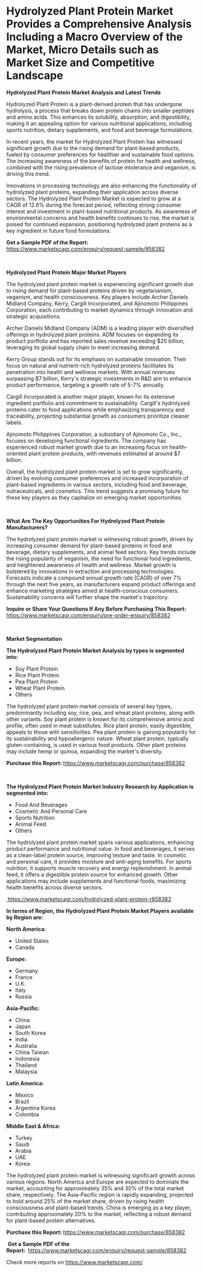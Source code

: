 <p><h1>Hydrolyzed Plant Protein Market Provides a Comprehensive Analysis Including a Macro Overview of the Market, Micro Details such as Market Size and Competitive Landscape</h1></p><p><strong>Hydrolyzed Plant Protein Market Analysis and Latest Trends</strong></p>
<p><p>Hydrolyzed Plant Protein is a plant-derived protein that has undergone hydrolysis, a process that breaks down protein chains into smaller peptides and amino acids. This enhances its solubility, absorption, and digestibility, making it an appealing option for various nutritional applications, including sports nutrition, dietary supplements, and food and beverage formulations. </p><p>In recent years, the market for Hydrolyzed Plant Protein has witnessed significant growth due to the rising demand for plant-based products, fueled by consumer preferences for healthier and sustainable food options. The increasing awareness of the benefits of protein for health and wellness, combined with the rising prevalence of lactose intolerance and veganism, is driving this trend. </p><p>Innovations in processing technology are also enhancing the functionality of hydrolyzed plant proteins, expanding their application across diverse sectors. The Hydrolyzed Plant Protein Market is expected to grow at a CAGR of 12.6% during the forecast period, reflecting strong consumer interest and investment in plant-based nutritional products. As awareness of environmental concerns and health benefits continues to rise, the market is poised for continued expansion, positioning hydrolyzed plant proteins as a key ingredient in future food formulations.</p></p>
<p><strong>Get a Sample PDF of the Report:&nbsp;</strong> <a href="https://www.marketscagr.com/enquiry/request-sample/858382?utm_campaign=3217&utm_medium=2&utm_source=Github&utm_content=ia&utm_term=07042025&utm_id=hydrolyzed-plant-protein">https://www.marketscagr.com/enquiry/request-sample/858382</a></p>
<p>&nbsp;</p>
<p><strong>Hydrolyzed Plant Protein Major Market Players</strong></p>
<p><p>The hydrolyzed plant protein market is experiencing significant growth due to rising demand for plant-based proteins driven by vegetarianism, veganism, and health consciousness. Key players include Archer Daniels Midland Company, Kerry, Cargill Incorporated, and Ajinomoto Philippines Corporation, each contributing to market dynamics through innovation and strategic acquisitions.</p><p>Archer Daniels Midland Company (ADM) is a leading player with diversified offerings in hydrolyzed plant proteins. ADM focuses on expanding its product portfolio and has reported sales revenue exceeding $20 billion, leveraging its global supply chain to meet increasing demand.</p><p>Kerry Group stands out for its emphasis on sustainable innovation. Their focus on natural and nutrient-rich hydrolyzed proteins facilitates its penetration into health and wellness markets. With annual revenues surpassing $7 billion, Kerry's strategic investments in R&D aim to enhance product performance, targeting a growth rate of 5-7% annually.</p><p>Cargill Incorporated is another major player, known for its extensive ingredient portfolio and commitment to sustainability. Cargill's hydrolyzed proteins cater to food applications while emphasizing transparency and traceability, projecting substantial growth as consumers prioritize cleaner labels.</p><p>Ajinomoto Philippines Corporation, a subsidiary of Ajinomoto Co., Inc., focuses on developing functional ingredients. The company has experienced robust market growth due to an increasing focus on health-oriented plant protein products, with revenues estimated at around $7 billion.</p><p>Overall, the hydrolyzed plant protein market is set to grow significantly, driven by evolving consumer preferences and increased incorporation of plant-based ingredients in various sectors, including food and beverage, nutraceuticals, and cosmetics. This trend suggests a promising future for these key players as they capitalize on emerging market opportunities.</p></p>
<p>&nbsp;</p>
<p><strong>What Are The Key Opportunities For Hydrolyzed Plant Protein Manufacturers?</strong></p>
<p><p>The hydrolyzed plant protein market is witnessing robust growth, driven by increasing consumer demand for plant-based proteins in food and beverage, dietary supplements, and animal feed sectors. Key trends include the rising popularity of veganism, the need for functional food ingredients, and heightened awareness of health and wellness. Market growth is bolstered by innovations in extraction and processing technologies. Forecasts indicate a compound annual growth rate (CAGR) of over 7% through the next five years, as manufacturers expand product offerings and enhance marketing strategies aimed at health-conscious consumers. Sustainability concerns will further shape the market's trajectory.</p></p>
<p><strong>Inquire or Share Your Questions If Any Before Purchasing This Report:</strong> <a href="https://www.marketscagr.com/enquiry/pre-order-enquiry/858382?utm_campaign=3217&utm_medium=2&utm_source=Github&utm_content=ia&utm_term=07042025&utm_id=hydrolyzed-plant-protein">https://www.marketscagr.com/enquiry/pre-order-enquiry/858382</a></p>
<p>&nbsp;</p>
<p><strong>Market Segmentation</strong></p>
<p><strong>The Hydrolyzed Plant Protein Market Analysis by types is segmented into:</strong></p>
<p><ul><li>Soy Plant Protein</li><li>Rice Plant Protein</li><li>Pea Plant Protein</li><li>Wheat Plant Protein</li><li>Others</li></ul></p>
<p><p>The hydrolyzed plant protein market consists of several key types, predominantly including soy, rice, pea, and wheat plant proteins, along with other variants. Soy plant protein is known for its comprehensive amino acid profile, often used in meat substitutes. Rice plant protein, easily digestible, appeals to those with sensitivities. Pea plant protein is gaining popularity for its sustainability and hypoallergenic nature. Wheat plant protein, typically gluten-containing, is used in various food products. Other plant proteins may include hemp or quinoa, expanding the market's diversity.</p></p>
<p><strong>Purchase this Report:&nbsp;</strong><a href="https://www.marketscagr.com/purchase/858382?utm_campaign=3217&utm_medium=2&utm_source=Github&utm_content=ia&utm_term=07042025&utm_id=hydrolyzed-plant-protein">https://www.marketscagr.com/purchase/858382</a></p>
<p>&nbsp;</p>
<p><strong>The Hydrolyzed Plant Protein Market Industry Research by Application is segmented into:</strong></p>
<p><ul><li>Food And Beverages</li><li>Cosmetic And Personal Care</li><li>Sports Nutrition</li><li>Animal Feed</li><li>Others</li></ul></p>
<p><p>The hydrolyzed plant protein market spans various applications, enhancing product performance and nutritional value. In food and beverages, it serves as a clean-label protein source, improving texture and taste. In cosmetic and personal care, it provides moisture and anti-aging benefits. For sports nutrition, it supports muscle recovery and energy replenishment. In animal feed, it offers a digestible protein source for enhanced growth. Other applications may include supplements and functional foods, maximizing health benefits across diverse sectors.</p></p>
<p><a href="https://www.marketscagr.com/hydrolyzed-plant-protein-r858382?utm_campaign=3217&utm_medium=2&utm_source=Github&utm_content=ia&utm_term=07042025&utm_id=hydrolyzed-plant-protein">&nbsp;https://www.marketscagr.com/hydrolyzed-plant-protein-r858382</a></p>
<p><strong>In terms of Region, the Hydrolyzed Plant Protein Market Players available by Region are:</strong></p>
<p>
    <p> <strong> North America: </strong>
        <ul>
            <li>United States</li>
            <li>Canada</li>
        </ul>
        </p> 
    <p> <strong> Europe: </strong>
        <ul>
            <li>Germany</li>
            <li>France</li>
            <li>U.K.</li>
            <li>Italy</li>
            <li>Russia</li>
        </ul>
        </p> 
    <p> <strong> Asia-Pacific: </strong>
        <ul>
            <li>China</li>
            <li>Japan</li>
            <li>South Korea</li>
            <li>India</li>
            <li>Australia</li>
            <li>China Taiwan</li>
            <li>Indonesia</li>
            <li>Thailand</li>
            <li>Malaysia</li>
        </ul>
        </p> 
    <p> <strong> Latin America: </strong>
        <ul>
            <li>Mexico</li>
            <li>Brazil</li>
            <li>Argentina Korea</li>
            <li>Colombia</li>
        </ul>
        </p> 
    <p> <strong> Middle East & Africa: </strong>
        <ul>
            <li>Turkey</li>
            <li>Saudi</li>
            <li>Arabia</li>
            <li>UAE</li>
            <li>Korea</li>
        </ul>
    </p>
    </p>
<p><p>The hydrolyzed plant protein market is witnessing significant growth across various regions. North America and Europe are expected to dominate the market, accounting for approximately 35% and 30% of the total market share, respectively. The Asia-Pacific region is rapidly expanding, projected to hold around 25% of the market share, driven by rising health consciousness and plant-based trends. China is emerging as a key player, contributing approximately 20% to the market, reflecting a robust demand for plant-based protein alternatives.</p></p>
<p><strong>Purchase this Report: </strong><a href="https://www.marketscagr.com/purchase/858382?utm_campaign=3217&utm_medium=2&utm_source=Github&utm_content=ia&utm_term=07042025&utm_id=hydrolyzed-plant-protein">https://www.marketscagr.com/purchase/858382</a></p>
<p>&nbsp;<strong>Get a Sample PDF of the Report:&nbsp;&nbsp;</strong><a href="https://www.marketscagr.com/enquiry/request-sample/858382?utm_campaign=3217&utm_medium=2&utm_source=Github&utm_content=ia&utm_term=07042025&utm_id=hydrolyzed-plant-protein">https://www.marketscagr.com/enquiry/request-sample/858382</a></p>
<p><strong></strong></p>
<p>Check more reports on <a href="https://www.marketscagr.com/?utm_campaign=3217&utm_medium=2&utm_source=Github&utm_content=ia&utm_term=07042025&utm_id=hydrolyzed-plant-protein">https://www.marketscagr.com/</a></p>